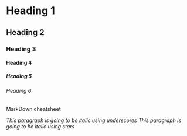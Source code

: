 <!-- Heading -->

# Heading 1
## Heading 2
### Heading 3
#### Heading 4
##### Heading 5
###### Heading 6
MarkDown cheatsheet


<!-- Italics -->
_This paragraph is going to be italic using underscores_
*This paragraph is going to be italic using stars*
